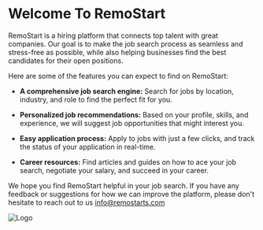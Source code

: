 # Welcome To RemoStart

RemoStart is a hiring platform that connects top talent with great companies. Our goal is to make the job search process as seamless and stress-free as possible, while also helping businesses find the best candidates for their open positions.

Here are some of the features you can expect to find on RemoStart:

- **A comprehensive job search engine:** Search for jobs by location, industry, and role to find the perfect fit for you.

- **Personalized job recommendations:** Based on your profile, skills, and experience, we will suggest job opportunities that might interest you.

- **Easy application process:** Apply to jobs with just a few clicks, and track the status of your application in real-time.

- **Career resources:** Find articles and guides on how to ace your job search, negotiate your salary, and succeed in your career.

We hope you find RemoStart helpful in your job search. If you have any feedback or suggestions for how we can improve the platform, please don't hesitate to reach out to us info@remostarts.com

![Logo](https://remostarts.com/assets/logo/Remo-White.png)


